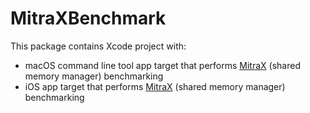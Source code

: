 # MitraXBenchmark 

This package contains Xcode project with:
- macOS command line tool app target that performs [MitraX](https://github.com/SergeBouts/MitraX) (shared memory manager) benchmarking
- iOS app target that performs [MitraX](https://github.com/SergeBouts/MitraX) (shared memory manager) benchmarking
